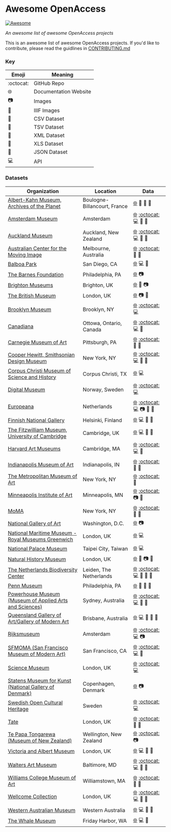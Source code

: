# Awesome OpenAccess
[![Awesome](https://awesome.re/badge-flat.svg)](https://awesome.re)

*An awesome list of awesome OpenAccess projects* 

This is an awesome list of awesome OpenAccess projects. If you'd like to contribute, please read the guidlines in [CONTRIBUTING.md](https://github.com/micahwalterstudio/awesome-openaccess/blob/master/CONTRIBUTING.md)
### Key
| Emoji | Meaning |
| --- | --- |
| :octocat: | GitHub Repo |
| :globe_with_meridians: | Documentation Website |
| :camera: | Images |
| :minidisc: | IIIF Images |
| :blue_book: | CSV Dataset |
| :green_book: | TSV Dataset |
| :closed_book: | XML Dataset |
| :notebook: | XLS Dataset |
| :orange_book: | JSON Dataset |
| :computer: | API |
### Datasets
| Organization | Location | Data |
| --- | --- | --- |
| [Albert-Kahn Museum, Archives of the Planet](https://opendata.hauts-de-seine.fr/explore/dataset/archives-de-la-planete/export/?disjunctive.operateur) | Boulogne-Billancourt, France | [:globe_with_meridians:](https://opendata.hauts-de-seine.fr/explore/dataset/archives-de-la-planete/export/?disjunctive.operateur) :blue_book: :orange_book: :notebook:  |  
| [Amsterdam Museum](https://www.amsterdammuseum.nl/open-data) | Amsterdam | [:globe_with_meridians:](https://www.amsterdammuseum.nl/open-data) [:octocat:](https://github.com/openstate/open-cultuur-data) :computer: :orange_book: :closed_book:  |  
| [Auckland Museum](https://api.aucklandmuseum.com/) | Auckland, New Zealand | [:globe_with_meridians:](https://api.aucklandmuseum.com/) [:octocat:](https://github.com/AucklandMuseum/Collection-Data) :computer: :blue_book: :orange_book:  |  
| [Australian Center for the Moving Image](https://labs.acmi.net.au/first-batch-open-collection-data-from-acmi-ef0a6720d716) | Melbourne, Australia | [:globe_with_meridians:](https://labs.acmi.net.au/first-batch-open-collection-data-from-acmi-ef0a6720d716) [:octocat:](https://github.com/ACMILabs/collection) :orange_book: :green_book:  |  
| [Balboa Park](http://www.balboaparkcommons.org/pages/thisapi) | San Diego, CA | [:globe_with_meridians:](http://www.balboaparkcommons.org/pages/thisapi) :computer: :orange_book:  |  
| [The Barnes Foundation](https://www.barnesfoundation.org/collection/open-access-and-copyright) | Philadelphia, PA | [:globe_with_meridians:](https://www.barnesfoundation.org/collection/open-access-and-copyright) :camera:  |  
| [Brighton Museums](https://brightonmuseums.org.uk/discover/2012/07/20/open-data-from-our-collections/) | Brighton, UK | [:globe_with_meridians:](https://brightonmuseums.org.uk/discover/2012/07/20/open-data-from-our-collections/) :blue_book: :camera:  |  
| [The British Museum](http://www.britishmuseum.org/research/collection_online/about_the_database.aspx) | London, UK | [:globe_with_meridians:](http://www.britishmuseum.org/research/collection_online/about_the_database.aspx) :camera: :orange_book:  |  
| [Brooklyn Museum](https://www.brooklynmuseum.org/opencollection/api) | Brooklyn, NY | [:globe_with_meridians:](https://www.brooklynmuseum.org/opencollection/api) [:octocat:](https://github.com/brooklynmuseum) :computer:  |  
| [Canadiana](http://search.canadiana.ca/support/api) | Ottowa, Ontario, Canada | [:globe_with_meridians:](http://search.canadiana.ca/support/api) [:octocat:](https://github.com/c7a/cihm-gorilla) :computer: :orange_book:  |  
| [Carnegie Museum of Art](https://collectionsasdata.github.io/facet2/) | Pittsburgh, PA | [:globe_with_meridians:](https://collectionsasdata.github.io/facet2/) [:octocat:](https://github.com/cmoa/collection) :blue_book: :orange_book:  |  
| [Cooper Hewitt, Smithsonian Design Museum](https://www.cooperhewitt.org/open-source-at-cooper-hewitt/) | New York, NY | [:globe_with_meridians:](https://www.cooperhewitt.org/open-source-at-cooper-hewitt/) [:octocat:](https://github.com/cooperhewitt/collection) :computer: :blue_book: :orange_book:  |  
| [Corpus Christi Museum of Science and History](https://texashistory.unt.edu/explore/partners/CCMS/api/) | Corpus Christi, TX | [:globe_with_meridians:](https://texashistory.unt.edu/explore/partners/CCMS/api/) :computer:  |  
| [Digital Museum](https://digitaltmuseum.org/) | Norway, Sweden | [:globe_with_meridians:](https://digitaltmuseum.org/) [:octocat:](https://github.com/NordicMuseum/DiMu-API-documentation) :computer:  |  
| [Europeana](https://pro.europeana.eu/resources/apis) | Netherlands | [:globe_with_meridians:](https://pro.europeana.eu/resources/apis) [:octocat:](https://github.com/europeana/europeana-portal-collections) :computer: :camera: :orange_book: :closed_book:  |  
| [Finnish National Gallery](http://kokoelmat.fng.fi/api/v2support/docs/#/overview) | Helsinki, Finland | [:globe_with_meridians:](http://kokoelmat.fng.fi/api/v2support/docs/#/overview) :computer: :orange_book: :closed_book:  |  
| [The Fitzwilliam Museum, University of Cambridge](http://data.fitzmuseum.cam.ac.uk/) | Cambridge, UK | [:globe_with_meridians:](http://data.fitzmuseum.cam.ac.uk/) :computer: :orange_book: :closed_book:  |  
| [Harvard Art Museums](https://www.harvardartmuseums.org/collections/api) | Cambridge, MA | [:globe_with_meridians:](https://www.harvardartmuseums.org/collections/api) [:octocat:](https://github.com/harvardartmuseums/api-docs) :computer: :orange_book:  |  
| [Indianapolis Museum of Art](http://collection.imamuseum.org/) | Indianapolis, IN | [:globe_with_meridians:](http://collection.imamuseum.org/) [:octocat:](https://github.com/IMAmuseum/ima-collection) :blue_book: :orange_book:  |  
| [The Metropolitan Museum of Art](https://www.metmuseum.org/about-the-met/policies-and-documents/image-resources) | New York, NY | [:globe_with_meridians:](https://www.metmuseum.org/about-the-met/policies-and-documents/image-resources) [:octocat:](https://github.com/metmuseum/openaccess) :blue_book:  |  
| [Minneapolis Institute of Art](https://collections.artsmia.org/) | Minneapolis, MN | [:globe_with_meridians:](https://collections.artsmia.org/) [:octocat:](https://github.com/artsmia/collection) :camera: :orange_book:  |  
| [MoMA](https://www.moma.org/collection/) | New York, NY | [:globe_with_meridians:](https://www.moma.org/collection/) [:octocat:](https://github.com/MuseumofModernArt/collection) :blue_book: :orange_book:  |  
| [National Gallery of Art](https://images.nga.gov/en/page/openaccess.html) | Washington, D.C. | [:globe_with_meridians:](https://images.nga.gov/en/page/openaccess.html) :camera:  |  
| [National Maritime Museum - Royal Museums Greenwich](http://collections.rmg.co.uk/page/76fd680cdfa46b8848f3a719e15a6772.html) | London, UK | [:globe_with_meridians:](http://collections.rmg.co.uk/page/76fd680cdfa46b8848f3a719e15a6772.html) :computer:  |  
| [National Palace Museum](https://theme.npm.edu.tw/opendata/?lang=2) | Taipei City, Taiwan | [:globe_with_meridians:](https://theme.npm.edu.tw/opendata/?lang=2) :computer:  |  
| [Natural History Museum](http://data.nhm.ac.uk/dataset) | London, UK | [:globe_with_meridians:](http://data.nhm.ac.uk/dataset) :blue_book: :camera: :notebook:  |  
| [The Netherlands Biodiversity Center](http://docs.biodiversitydata.nl/en/latest/) | Leiden, The Netherlands | [:globe_with_meridians:](http://docs.biodiversitydata.nl/en/latest/) [:octocat:](https://github.com/naturalis/naturalis_data_api) :computer: :blue_book: :orange_book: :closed_book:  |  
| [Penn Museum](https://www.penn.museum/collections/data.php) | Philadelphia, PA | [:globe_with_meridians:](https://www.penn.museum/collections/data.php) :blue_book: :orange_book: :closed_book:  |  
| [Powerhouse Museum (Museum of Applied Arts and Sciences)](https://maas.museum/api-documentation/overview/graphql/) | Sydney, Australia | [:globe_with_meridians:](https://maas.museum/api-documentation/overview/graphql/) [:octocat:](https://github.com/museumofappliedartsandsciences/MME) :computer: :orange_book: :closed_book:  |  
| [Queensland Gallery of Art/Gallery of Modern Art](https://data.qld.gov.au/dataset?tags=qagoma) | Brisbane, Australia | [:globe_with_meridians:](https://data.qld.gov.au/dataset?tags=qagoma) :computer: :blue_book: :notebook: :closed_book:  |  
| [Rijksmuseum](https://www.rijksmuseum.nl/en/api) | Amsterdam | [:globe_with_meridians:](https://www.rijksmuseum.nl/en/api) [:octocat:](https://github.com/Rijksmuseum/rijksmuseum.github.io) :computer: :camera:  |  
| [SFMOMA (San Francisco Museum of Modern Art)](https://www.sfmoma.org/api/collection/docs/) | San Francisco, CA | [:globe_with_meridians:](https://www.sfmoma.org/api/collection/docs/) [:octocat:](https://www.sfmoma.org/api/collection/docs/) :computer: :orange_book:  |  
| [Science Museum](https://group.sciencemuseum.org.uk/about-us/collection/using-our-collection-api/) | London, UK | [:globe_with_meridians:](https://group.sciencemuseum.org.uk/about-us/collection/using-our-collection-api/) [:octocat:](https://github.com/TheScienceMuseum/collectionsonline) :computer:  |  
| [Statens Museum for Kunst (National Gallery of Denmark)](http://www.smk.dk/en/use-of-images-and-text/free-download-of-artworks/) | Copenhagen, Denmark | [:globe_with_meridians:](http://www.smk.dk/en/use-of-images-and-text/free-download-of-artworks/) :camera:  |  
| [Swedish Open Cultural Heritage](http://www.ksamsok.se/in-english/api/#sochapi) | Sweden | [:globe_with_meridians:](http://www.ksamsok.se/in-english/api/#sochapi) [:octocat:](https://github.com/Abbe98/ksamsok-py) :computer:  |  
| [Tate](http://www.tate.org.uk/about-us/policies-and-procedures/creative-commons-licences-tate) | London, UK | [:globe_with_meridians:](http://www.tate.org.uk/about-us/policies-and-procedures/creative-commons-licences-tate) [:octocat:](https://github.com/tategallery/collection) :blue_book: :orange_book:  |  
| [Te Papa Tongarewa (Museum of New Zealand)](https://collections.tepapa.govt.nz/) | Wellington, New Zealand | [:globe_with_meridians:](https://collections.tepapa.govt.nz/) [:octocat:](https://github.com/te-papa/image-downloads-stats) :camera:  |  
| [Victoria and Albert Museum](https://www.vam.ac.uk/api) | London, UK | [:globe_with_meridians:](https://www.vam.ac.uk/api) :computer: :orange_book: :closed_book:  |  
| [Walters Art Museum](https:http://api.thewalters.org/) | Baltimore, MD | [:globe_with_meridians:](https:http://api.thewalters.org/) [:octocat:](https://github.com/WaltersArtMuseum/walters-api) :computer: :orange_book: :closed_book:  |  
| [Williams College Museum of Art](https://wcma.williams.edu/wcma-digital-project/) | Williamstown, MA | [:globe_with_meridians:](https://wcma.williams.edu/wcma-digital-project/) [:octocat:](https://github.com/wcmaart/collection) :blue_book: :orange_book:  |  
| [Wellcome Collection](https://developers.wellcomecollection.org/) | London, UK | [:globe_with_meridians:](https://developers.wellcomecollection.org/) [:octocat:](https://github.com/wellcometrust/wellcomecollection.org) :computer: :minidisc: :orange_book:  |  
| [Western Australian Museum](http://www.museum.wa.gov.au/sandbox/) | Western Australia | [:globe_with_meridians:](http://www.museum.wa.gov.au/sandbox/) :computer: :orange_book: :closed_book:  |  
| [The Whale Museum](http://hotline.whalemuseum.org/api) | Friday Harbor, WA | [:globe_with_meridians:](http://hotline.whalemuseum.org/api) :computer: :orange_book:  |  
